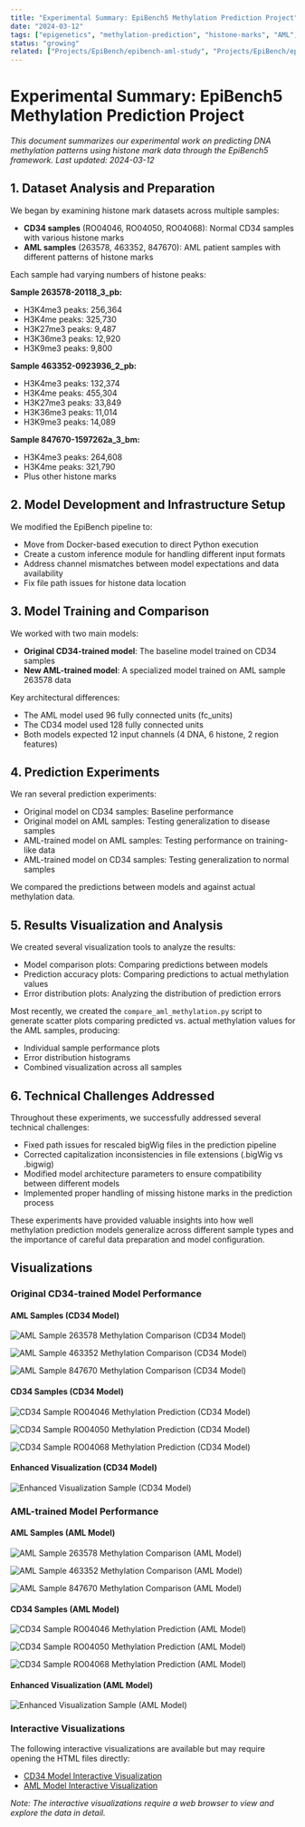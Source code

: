 ```yaml
---
title: "Experimental Summary: EpiBench5 Methylation Prediction Project"
date: "2024-03-12"
tags: ["epigenetics", "methylation-prediction", "histone-marks", "AML", "CD34", "machine-learning"]
status: "growing"
related: ["Projects/EpiBench/epibench-aml-study", "Projects/EpiBench/epibench-model-improvements"]
---
```


# Experimental Summary: EpiBench5 Methylation Prediction Project

*This document summarizes our experimental work on predicting DNA methylation patterns using histone mark data through the EpiBench5 framework. Last updated: 2024-03-12*

## 1. Dataset Analysis and Preparation

We began by examining histone mark datasets across multiple samples:

- **CD34 samples** (RO04046, RO04050, RO04068): Normal CD34 samples with various histone marks
- **AML samples** (263578, 463352, 847670): AML patient samples with different patterns of histone marks

Each sample had varying numbers of histone peaks:

**Sample 263578-20118_3_pb:**
- H3K4me3 peaks: 256,364
- H3K4me peaks: 325,730
- H3K27me3 peaks: 9,487
- H3K36me3 peaks: 12,920
- H3K9me3 peaks: 9,800

**Sample 463352-0923936_2_pb:**
- H3K4me3 peaks: 132,374
- H3K4me peaks: 455,304
- H3K27me3 peaks: 33,849
- H3K36me3 peaks: 11,014
- H3K9me3 peaks: 14,089

**Sample 847670-1597262a_3_bm:**
- H3K4me3 peaks: 264,608
- H3K4me peaks: 321,790
- Plus other histone marks

## 2. Model Development and Infrastructure Setup

We modified the EpiBench pipeline to:

- Move from Docker-based execution to direct Python execution
- Create a custom inference module for handling different input formats
- Address channel mismatches between model expectations and data availability
- Fix file path issues for histone data location

## 3. Model Training and Comparison

We worked with two main models:

- **Original CD34-trained model**: The baseline model trained on CD34 samples
- **New AML-trained model**: A specialized model trained on AML sample 263578 data

Key architectural differences:
- The AML model used 96 fully connected units (fc_units)
- The CD34 model used 128 fully connected units
- Both models expected 12 input channels (4 DNA, 6 histone, 2 region features)

## 4. Prediction Experiments

We ran several prediction experiments:

- Original model on CD34 samples: Baseline performance
- Original model on AML samples: Testing generalization to disease samples
- AML-trained model on AML samples: Testing performance on training-like data
- AML-trained model on CD34 samples: Testing generalization to normal samples

We compared the predictions between models and against actual methylation data.

## 5. Results Visualization and Analysis

We created several visualization tools to analyze the results:

- Model comparison plots: Comparing predictions between models
- Prediction accuracy plots: Comparing predictions to actual methylation values
- Error distribution plots: Analyzing the distribution of prediction errors

Most recently, we created the `compare_aml_methylation.py` script to generate scatter plots comparing predicted vs. actual methylation values for the AML samples, producing:
- Individual sample performance plots
- Error distribution histograms
- Combined visualization across all samples

## 6. Technical Challenges Addressed

Throughout these experiments, we successfully addressed several technical challenges:

- Fixed path issues for rescaled bigWig files in the prediction pipeline
- Corrected capitalization inconsistencies in file extensions (.bigWig vs .bigwig)
- Modified model architecture parameters to ensure compatibility between different models
- Implemented proper handling of missing histone marks in the prediction process

These experiments have provided valuable insights into how well methylation prediction models generalize across different sample types and the importance of careful data preparation and model configuration.

## Visualizations

### Original CD34-trained Model Performance

#### AML Samples (CD34 Model)
![AML Sample 263578 Methylation Comparison (CD34 Model)](assets/CD34_model/263578_methylation_comparison.png)

![AML Sample 463352 Methylation Comparison (CD34 Model)](assets/CD34_model/463352_methylation_comparison.png)

![AML Sample 847670 Methylation Comparison (CD34 Model)](assets/CD34_model/847670_methylation_comparison.png)

#### CD34 Samples (CD34 Model)
![CD34 Sample RO04046 Methylation Prediction (CD34 Model)](assets/CD34_model/methylation_prediction_scatter_RO04046.png)

![CD34 Sample RO04050 Methylation Prediction (CD34 Model)](assets/CD34_model/methylation_prediction_scatter_RO04050.png)

![CD34 Sample RO04068 Methylation Prediction (CD34 Model)](assets/CD34_model/methylation_prediction_scatter_RO04068.png)

#### Enhanced Visualization (CD34 Model)
![Enhanced Visualization Sample (CD34 Model)](assets/CD34_model/enhanced_visualization_sample_0.png)

### AML-trained Model Performance

#### AML Samples (AML Model)
![AML Sample 263578 Methylation Comparison (AML Model)](assets/AML_model/methylation_comparison_263578.png)

![AML Sample 463352 Methylation Comparison (AML Model)](assets/AML_model/methylation_comparison_463352.png)

![AML Sample 847670 Methylation Comparison (AML Model)](assets/AML_model/methylation_comparison_847670.png)

#### CD34 Samples (AML Model)
![CD34 Sample RO04046 Methylation Prediction (AML Model)](assets/AML_model/methylation_prediction_scatter_RO04046.png)

![CD34 Sample RO04050 Methylation Prediction (AML Model)](assets/AML_model/methylation_prediction_scatter_RO04050.png)

![CD34 Sample RO04068 Methylation Prediction (AML Model)](assets/AML_model/methylation_prediction_scatter_RO04068.png)

#### Enhanced Visualization (AML Model)
![Enhanced Visualization Sample (AML Model)](assets/AML_model/enhanced_visualization_sample_0.png)

### Interactive Visualizations

The following interactive visualizations are available but may require opening the HTML files directly:

- [CD34 Model Interactive Visualization](assets/CD34_model/cnn_pred_vs_actual_interactive.html)
- [AML Model Interactive Visualization](assets/AML_model/cnn_pred_vs_actual_interactive.html)

*Note: The interactive visualizations require a web browser to view and explore the data in detail.* 